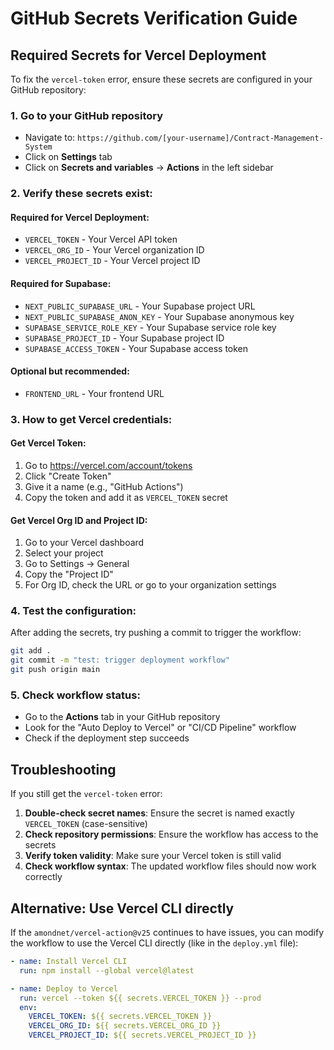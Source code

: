 # GitHub Secrets Verification Guide

## Required Secrets for Vercel Deployment

To fix the `vercel-token` error, ensure these secrets are configured in your GitHub repository:

### 1. Go to your GitHub repository

- Navigate to: `https://github.com/[your-username]/Contract-Management-System`
- Click on **Settings** tab
- Click on **Secrets and variables** → **Actions** in the left sidebar

### 2. Verify these secrets exist:

#### Required for Vercel Deployment:

- `VERCEL_TOKEN` - Your Vercel API token
- `VERCEL_ORG_ID` - Your Vercel organization ID
- `VERCEL_PROJECT_ID` - Your Vercel project ID

#### Required for Supabase:

- `NEXT_PUBLIC_SUPABASE_URL` - Your Supabase project URL
- `NEXT_PUBLIC_SUPABASE_ANON_KEY` - Your Supabase anonymous key
- `SUPABASE_SERVICE_ROLE_KEY` - Your Supabase service role key
- `SUPABASE_PROJECT_ID` - Your Supabase project ID
- `SUPABASE_ACCESS_TOKEN` - Your Supabase access token

#### Optional but recommended:

- `FRONTEND_URL` - Your frontend URL

### 3. How to get Vercel credentials:

#### Get Vercel Token:

1. Go to https://vercel.com/account/tokens
2. Click "Create Token"
3. Give it a name (e.g., "GitHub Actions")
4. Copy the token and add it as `VERCEL_TOKEN` secret

#### Get Vercel Org ID and Project ID:

1. Go to your Vercel dashboard
2. Select your project
3. Go to Settings → General
4. Copy the "Project ID"
5. For Org ID, check the URL or go to your organization settings

### 4. Test the configuration:

After adding the secrets, try pushing a commit to trigger the workflow:

```bash
git add .
git commit -m "test: trigger deployment workflow"
git push origin main
```

### 5. Check workflow status:

- Go to the **Actions** tab in your GitHub repository
- Look for the "Auto Deploy to Vercel" or "CI/CD Pipeline" workflow
- Check if the deployment step succeeds

## Troubleshooting

If you still get the `vercel-token` error:

1. **Double-check secret names**: Ensure the secret is named exactly `VERCEL_TOKEN` (case-sensitive)
2. **Check repository permissions**: Ensure the workflow has access to the secrets
3. **Verify token validity**: Make sure your Vercel token is still valid
4. **Check workflow syntax**: The updated workflow files should now work correctly

## Alternative: Use Vercel CLI directly

If the `amondnet/vercel-action@v25` continues to have issues, you can modify the workflow to use the Vercel CLI directly (like in the `deploy.yml` file):

```yaml
- name: Install Vercel CLI
  run: npm install --global vercel@latest

- name: Deploy to Vercel
  run: vercel --token ${{ secrets.VERCEL_TOKEN }} --prod
  env:
    VERCEL_TOKEN: ${{ secrets.VERCEL_TOKEN }}
    VERCEL_ORG_ID: ${{ secrets.VERCEL_ORG_ID }}
    VERCEL_PROJECT_ID: ${{ secrets.VERCEL_PROJECT_ID }}
```

